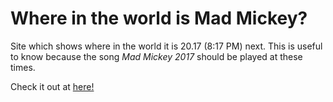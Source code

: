 # Where in the world is Mad Mickey?
Site which shows where in the world it is 20.17 (8:17 PM) next.
This is useful to know because the song *Mad Mickey 2017* should be played at these times.

Check it out at [here!](https://pjool.github.io/)
